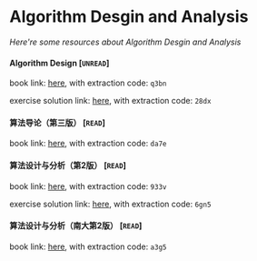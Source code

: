 # Algorithm Desgin and Analysis
*Here're some resources about Algorithm Desgin and Analysis*


#### Algorithm Design [`UNREAD`]
book link: [here](https://pan.baidu.com/s/17-uSif1R5AFzYLOG3DiQ_A), with extraction code: `q3bn`

exercise solution link: [here](https://pan.baidu.com/s/1Fml7_EGOqEX1O63u6cjxoQ), with extraction code: `28dx`


#### 算法导论（第三版） [`READ`]
book link: [here](https://pan.baidu.com/s/10bq0eUKWTFS4iH9af5zUhg), with extraction code: `da7e`


#### 算法设计与分析（第2版） [`READ`]
book link: [here](https://pan.baidu.com/s/1sYRfOxSdmKhU8ilCIV446A), with extraction code: `933v`

exercise solution link: [here](https://pan.baidu.com/s/1HodJqFk-zl4ZeS0XGvhMHA), with extraction code: `6gn5`


#### 算法设计与分析（南大第2版） [`READ`]
book link: [here](https://pan.baidu.com/s/19ygjLnG4YjW69L_B-RQffw), with extraction code: `a3g5`